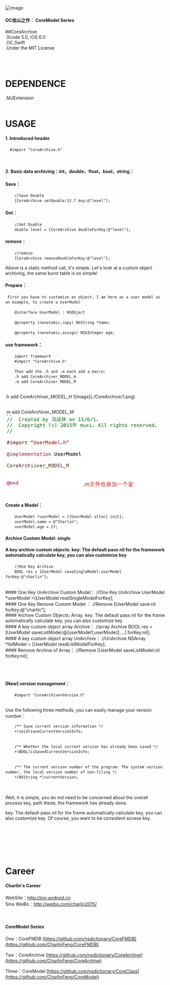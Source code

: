 
![image](https://github.com/nsdictionary/Resource/blob/master/CoreArchive/logo.jpg)<br />

####  OC收山之作： CoreModel Series
##CoreArchive
<br/>
.Xcode 5.0, iOS 6.0<br />
.OC,Swift<br />
.Under the MIT License<br />

<br /><br />


DEPENDENCE
===============
.MJExtension
<br /><br />

USAGE
===============

#### 1. Introduced header
      #import "CoreArchive.h"
<br/>



#### 2. Basic data archiving：int，double，float，bool，string：
#### Save：
        //Save Double
        [CoreArchive setDouble:12.7 key:@"level"];
        
#### Get：
        //Get Double
        double level = [CoreArchive doubleForKey:@"level"];
        

#### remove：
        //remove
        [CoreArchive removeDoubleForKey:@"level"];
        

Above is a static method call, it's simple.
Let's look at a custom object archiving, the same burst table is so simple!
#### Prepare：
     First you have to customize an object, I am here as a user model as an example, to create a UserModel
     
        @interface UserModel : NSObject
    
        @property (nonatomic,copy) NSString *name;
        
        @property (nonatomic,assign) NSUInteger age;

#### use framework：
        import framework
        #import "CoreArchive.h"
        
        Then add the .h and .m each add a macro:
        .h add CoreArchiver_MODEL_H
        .m add CoreArchiver_MODEL_M
        
 
 <br />
 .h add CoreArchiiver_MODEL_H
![image](./CoreArchive/1.png)<br /><br />

 .m add CoreArchiiver_MODEL_M
![image](./CoreArchive/2.png)<br />
<br />

#### Create a Model：

        UserModel *userModel = [[UserModel alloc] init];
        userModel.name = @"Charlin";
        userModel.age = 27;
        


#### Archive Custom Model: single
#### A key archive custom objects: key: The default pass nil for the framework automatically calculate key, you can also customize key
        //One Key Archive
        BOOL res = [UserModel saveSingleModel:userModel forKey:@"charlin"];
 <br />
#### One Key UnArchive Custom Model：
        //One Key UnArchive
        UserModel *userModel =[UserModel readSingleModelForKey];
        
 <br />
#### One Key Remove Custom Model ：
        //Remove
        [UserModel save:nil forKey:@"charlin"];
        
<br />
#### Archive Custom Objects: Array. key: The default pass nil for the frame automatically calculate key, you can also customize key
<br />
#### A key custom object array Archive：
        //array Archive
        BOOL res = [UserModel saveListModel:@[userModel1,userModel2,...] forKey:nil];
<br />
#### A key custom object array UnArchive：
        //UnArchive
        NSArray *listModel = [UserModel readListModelForKey];
        
<br />
#### Remove Archive of Array：
        //Remove
        [UserModel saveListModel:nil forKey:nil];
        

<br/><br/>
#### [New] version management：

        #import "CoreArchive+Version.h"
<br />    
Use the following three methods, you can easily manage your version number：

        /** Save current version information */
        +(void)saveCurrentVersionInfo;
        
        
        /** Whether the local current version has already been saved */
        +(BOOL)isSavedCurrentVersionInfo;
        
        
        /** The current version number of the program: The system version number, the local version number of non-filing */
        +(NSString *)currentVersion;


<br/><br/>
Well, it is simple, you do not need to be concerned about the overall process key, path these, the framework has already done.<br />

key: The default pass nil for the frame automatically calculate key, you can also customize key. Of course, you want to be consistent access key.

<br/><br/><br/>
Career
===============
#### Charlin's Career

WebSite：http://ios-android.cn <br/>
Sina WeiBo：http://weibo.com/charlin2015/<br/>
<br/><br/>

#### CoreModel Series

One：CoreFMDB
[https://github.com/nsdictionary/CoreFMDB](https://github.com/CharlinFeng/CoreFMDB)

Two：CoreArchive
[https://github.com/nsdictionary/CoreArchive](https://github.com/CharlinFeng/CoreArchive)

Three：CoreModel
[https://github.com/nsdictionary/CoreClass](https://github.com/CharlinFeng/CoreModel)
